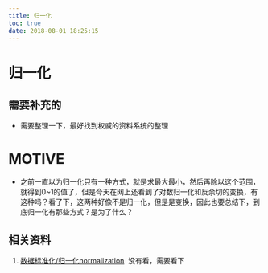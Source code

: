 ```yaml
---
title: 归一化
toc: true
date: 2018-08-01 18:25:15
---
```

# 归一化

## 需要补充的

* 需要整理一下，最好找到权威的资料系统的整理




# MOTIVE

* 之前一直以为归一化只有一种方式，就是求最大最小，然后再除以这个范围，就得到0~1的值了，但是今天在网上还看到了对数归一化和反余切的变换，有这种吗？看了下，这两种好像不是归一化，但是是变换，因此也要总结下，到底归一化有那些方式？是为了什么？











## 相关资料

1. [数据标准化/归一化normalization](https://blog.csdn.net/pipisorry/article/details/52247379)  没有看，需要看下
